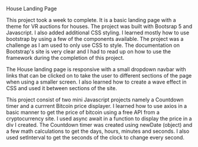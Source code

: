 House Landing Page

This project took a week to complete. It is a basic landing page with a theme for VR auctions for houses. The project was built with Bootsrap 5 and Javascript. I also added additional CSS styling. I learned mostly how to use bootstrap by using a few of the components available. The project was a challenge as I am used to only use CSS to style. The documentation on Bootstrap's site is very clear and I had to read up on how to use the framework during the completion of this project.

The House landing page is responsive with a small dropdown navbar with links that can be clicked on to take the user to different sections of the page when using a smaller screen. I also learned how to create a wave effect in CSS and used it between sections of the site.

This project consist of two mini Javascript projects namely a Countdown timer and a currrent Bitcoin price displayer.
I learned how to use axios in a basic manner to get the price of bitcoin using a free API from a cryptocurrency site. I used async await in a function to display the price in a div I created. The Countdown timer was created using newDate (object) and a few math calculations to get the days, hours, minutes and seconds. I also used setInterval to get the seconds of the clock to change every second.